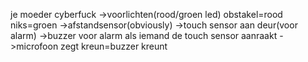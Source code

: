 je moeder
cyberfuck
  ->voorlichten(rood/groen led) obstakel=rood niks=groen
  ->afstandsensor(obviously)
  ->touch sensor aan deur(voor alarm)
  ->buzzer voor alarm als iemand de touch sensor aanraakt
  ->microfoon zegt kreun=buzzer kreunt
